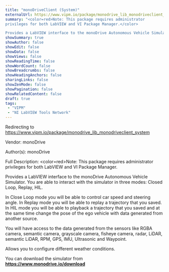 ```yaml
---
title: "monoDriveClient (System)"
externalUrl: https://www.vipm.io/package/monodrive_lib_monodriveclient_system
summary: "<color=red>Note: This package requires administrator
privileges for both LabVIEW and VI Package Manager.</color>

Provides a LabVIEW interface to the monoDrive Autonomous Vehicle Simulator."
showSummary: true
showAuthor: false
showEdit: false
showData: false
showViews: false
showReadingTime: false
showWordCount: false
showBreadcrumbs: false
showHeadingAnchors: false
sharingLinks: false
showZenMode: false
showPagination: false
showRelatedContent: false
draft: true
tags:
 - "VIPM"
 - "NI LabVIEW Tools Network"
---
```


Redirecting to https://www.vipm.io/package/monodrive_lib_monodriveclient_system

Vendor: monoDrive

Author(s): monoDrive
 
Full Description:
<color=red>Note: This package requires administrator
privileges for both LabVIEW and VI Package Manager.</color>

Provides a LabVIEW interface to the monoDrive Autonomous Vehicle Simulator. You are able to interact with the simulator in three modes: Closed Loop,  Replay, HIL.

In Close Loop mode you will be able to control car speed and steering angle. 
In Replay mode you will be able to replay a trajectory that you saved.
In HIL  mode you will be able to playback a trajectory that you saved and at the same time change the pose of the ego vehicle with data generated from another source.

You will have access to the data generated from the sensors like RGBA camera, semantic camera, grayscale camera, fisheye camera, radar, LiDAR, semantic LiDAR,  RPM, GPS, IMU, Ultrasonic and Waypoint.

Allows you to configure different weather conditions.

You can download the simulator from **https://www.monodrive.io/download**